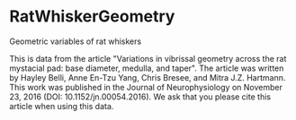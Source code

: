 # RatWhiskerGeometry
Geometric variables of rat whiskers

This is data from the article "Variations in vibrissal geometry across the rat mystacial pad: base diameter, medulla, and taper".
The article was written by Hayley Belli, Anne En-Tzu Yang, Chris Bresee, and Mitra J.Z. Hartmann.
This work was published in the Journal of Neurophysiology on November 23, 2016 (DOI: 10.1152/jn.00054.2016).
We ask that you please cite this article when using this data.
